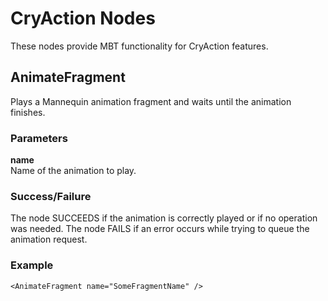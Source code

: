 # CryAction Nodes<a name="ai-scripting-mbt-nodes-cryaction"></a>

These nodes provide MBT functionality for CryAction features\.

## AnimateFragment<a name="ai-scripting-mbt-nodes-cryaction-animatefragment"></a>

Plays a Mannequin animation fragment and waits until the animation finishes\. 

### Parameters<a name="ai-scripting-mbt-nodes-cryaction-animatefragment-parameters"></a>

**name**  
Name of the animation to play\.

### Success/Failure<a name="ai-scripting-mbt-nodes-cryaction-animatefragment-success"></a>

The node SUCCEEDS if the animation is correctly played or if no operation was needed\. The node FAILS if an error occurs while trying to queue the animation request\.

### Example<a name="ai-scripting-mbt-nodes-cryaction-animatefragment-example"></a>

```
<AnimateFragment name="SomeFragmentName" />
```